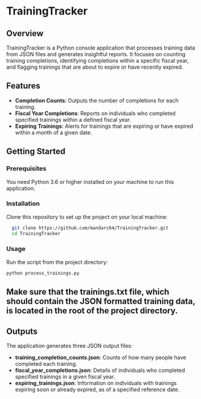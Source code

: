 # TrainingTracker

## Overview

TrainingTracker is a Python console application that processes training data from JSON files and generates insightful reports. It focuses on counting training completions, identifying completions within a specific fiscal year, and flagging trainings that are about to expire or have recently expired.

## Features

- **Completion Counts**: Outputs the number of completions for each training.
- **Fiscal Year Completions**: Reports on individuals who completed specified trainings within a defined fiscal year.
- **Expiring Trainings**: Alerts for trainings that are expiring or have expired within a month of a given date.

## Getting Started

### Prerequisites

You need Python 3.6 or higher installed on your machine to run this application.

### Installation

Clone this repository to set up the project on your local machine:

```bash
  git clone https://github.com/mandarc64/TrainingTracker.git
  cd TrainingTracker
```
### Usage

Run the script from the project directory:

```bash
python process_trainings.py
```

## Make sure that the trainings.txt file, which should contain the JSON formatted training data, is located in the root of the project directory.

## Outputs
The application generates three JSON output files:

- **training_completion_counts.json**: Counts of how many people have completed each training.
- **fiscal_year_completions.json**: Details of individuals who completed specified trainings in a given fiscal year.
- **expiring_trainings.json**: Information on individuals with trainings expiring soon or already expired, as of a specified reference date.
